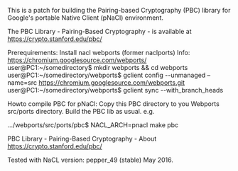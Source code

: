 This is a patch for building the Pairing-based Cryptography (PBC) library for Google's portable Native Client (pNaCl) environment. 

The PBC Library - Pairing-Based Cryptography - is available at
https://crypto.stanford.edu/pbc/


Prerequirements:
Install nacl webports (former naclports)
Info: https://chromium.googlesource.com/webports/
user@PC1:~/somedirectory$ mkdir webports && cd webports
user@PC1:~/somedirectory/webports$ gclient config --unmanaged –name=src https://chromium.googlesource.com/webports.git
user@PC1:~/somedirectory/webports$ gclient sync --with_branch_heads

Howto compile PBC for pNaCl:
Copy this PBC directory to you Webports src/ports directory.
Build the PBC lib as usual. e.g. 

.../webports/src/ports/pbc$ NACL_ARCH=pnacl make pbc 

PBC Library - Pairing-Based Cryptography - About
https://crypto.stanford.edu/pbc/

Tested with NaCL version: pepper_49 (stable) May 2016.

